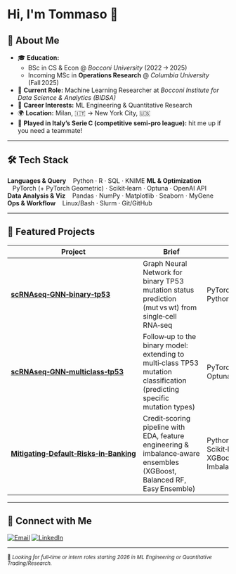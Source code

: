 
# Hi, I'm **Tommaso** 👋


## 🚀 About Me

- 🎓 **Education:**
  - BSc in CS & Econ @ *Bocconi University* (2022 → 2025)
  - Incoming MSc in **Operations Research** @ *Columbia University* (Fall 2025)
- 🔬 **Current Role:** Machine Learning Researcher at *Bocconi Institute for Data Science & Analytics (BIDSA)*
- 💼 **Career Interests:** ML Engineering & Quantitative Research
- 🌍 **Location:** Milan, 🇮🇹 → New York City, 🇺🇸
- 🏀 **Played in Italy’s Serie C (competitive semi‑pro league):** hit me up if you need a teammate!

---

## 🛠️ Tech Stack

**Languages & Query**    Python · R · SQL · KNIME
**ML & Optimization**    PyTorch (+ PyTorch Geometric) · Scikit‑learn · Optuna · OpenAI API  
**Data Analysis & Viz**    Pandas · NumPy · Matplotlib · Seaborn · MyGene  
**Ops & Workflow**    Linux/Bash · Slurm · Git/GitHub 

---

## 📂 Featured Projects
| Project | Brief | Stack |
|---------|-------|-------|
| **[scRNAseq‑GNN‑binary‑tp53](https://github.com/YOUR_GITHUB_USERNAME/scRNAseq-GNN-binary-tp53)** | Graph Neural Network for binary TP53 mutation status prediction (mut vs wt) from single‑cell RNA‑seq | PyTorch Geometric, Python |
| **[scRNAseq‑GNN‑multiclass‑tp53](https://github.com/YOUR_GITHUB_USERNAME/scRNAseq-GNN-multiclass-tp53)** | Follow‑up to the binary model: extending to multi‑class TP53 mutation classification (predicting specific mutation types) | PyTorch Geometric, Optuna |
| **[Mitigating‑Default‑Risks‑in‑Banking](https://github.com/YOUR_GITHUB_USERNAME/Mitigating-Default-Risks-in-Banking-Ensemble-Based-Approaches-for-Addressing-Class-Imbalance-)** | Credit‑scoring pipeline with EDA, feature engineering & imbalance‑aware ensembles (XGBoost, Balanced RF, Easy Ensemble) | Python, Scikit‑learn, XGBoost, Imbalanced‑learn |


---

## 🤝 Connect with Me

<a href="mailto:tommyravam@gmail.com"><img alt="Email" src="https://img.shields.io/badge/email-D14836?style=for-the-badge&logo=gmail&logoColor=white" /></a>
<a href="https://www.linkedin.com/in/tommasoravasio/"><img alt="LinkedIn" src="https://img.shields.io/badge/linkedin-0A66C2?style=for-the-badge&logo=linkedin&logoColor=white" /></a>

---

<sub>👀 *Looking for full‑time or intern roles starting 2026 in ML Engineering or Quantitative Trading/Research.*</sub>

